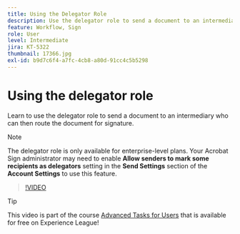 ```yaml
---
title: Using the Delegator Role
description: Use the delegator role to send a document to an intermediary who can then route the document for signature
feature: Workflow, Sign
role: User
level: Intermediate
jira: KT-5322
thumbnail: 17366.jpg
exl-id: b9d7c6f4-a7fc-4cb8-a80d-91cc4c5b5298
---
```

# Using the delegator role

Learn to use the delegator role to send a document to an intermediary who can then route the document for signature.

>[!NOTE]
>
>The delegator role is only available for enterprise-level plans. Your Acrobat Sign administrator may need to enable **Allow senders to mark some recipients as delegators** setting in the **Send Settings** section of the **Account Settings** to use this feature. 

>[!VIDEO](https://video.tv.adobe.com/v/343621?quality=12&learn=on&hidetitle=true)

>[!TIP]
>
>This video is part of the course [Advanced Tasks for Users](https://experienceleague.adobe.com/?recommended=Sign-U-1-2020.3) that is available for free on Experience League!
